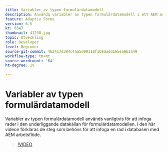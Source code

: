 ```yaml
---
title: Variabler av typen formulärdatamodell
description: Använda variabler av typen formulärdatamodell i ett AEM arbetsflöde.
feature: Adaptiv Forms
version: 6.5
kt: 6347
thumbnail: 41238.jpg
topic: Utveckling
role: Developer
level: Beginner
source-git-commit: 462417d384c4aa5d99110f1b8dadd165ea9b2a49
workflow-type: tm+mt
source-wordcount: '64'
ht-degree: 1%

---
```



# Variabler av typen formulärdatamodell

Variabler av typen formulärdatamodell används vanligtvis för att infoga rader i den underliggande datakällan för formulärdatamodellen. I den här videon förklaras de steg som behövs för att infoga en rad i databasen med AEM arbetsflöde.



>[!VIDEO](https://video.tv.adobe.com/v/41238/quality=9&learn=on)
